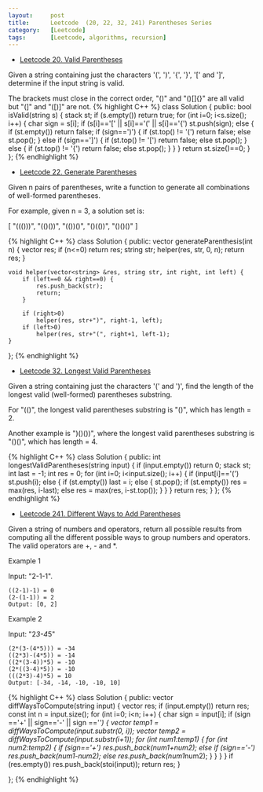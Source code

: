 ```yaml
---
layout:     post
title:      Leetcode  (20, 22, 32, 241) Parentheses Series
category:   [Leetcode] 
tags:		[Leetcode, algorithms, recursion]
---
```


* [Leetcode 20. Valid Parentheses](https://leetcode.com/problems/valid-parentheses/)

Given a string containing just the characters '(', ')', '{', '}', '[' and ']', determine if the input string is valid.

The brackets must close in the correct order, "()" and "()[]{}" are all valid but "(]" and "([)]" are not.
{% highlight C++ %}
class Solution {
public:
    bool isValid(string s) {
        stack<char> st;
        if (s.empty())  return true;
        for (int i=0; i<s.size(); i++) {
            char sign = s[i];
            if (s[i]=='[' || s[i]=='(' || s[i]=='{')
                st.push(sign);
            else {
                if (st.empty()) return false;
                if (sign==')') {
                    if (st.top() != '(')    return false;
                    else    st.pop();
                }
                else if (sign==']') {
                    if (st.top() != '[')    return false;
                    else    st.pop();
                }
                else {
                    if (st.top() != '{')    return false;
                    else    st.pop();
                }
            }
        }
        return st.size()==0;
    }
};
{% endhighlight %}

* [Leetcode 22. Generate Parentheses](https://leetcode.com/problems/generate-parentheses/)

Given n pairs of parentheses, write a function to generate all combinations of well-formed parentheses.

For example, given n = 3, a solution set is:

[
  "((()))",
  "(()())",
  "(())()",
  "()(())",
  "()()()"
]

{% highlight C++ %}
class Solution {
public:
    vector<string> generateParenthesis(int n) {
        vector<string> res;
        if (n<=0)   return res;
        string str;
        helper(res, str, 0, n);
        return res;
    }
    
    void helper(vector<string> &res, string str, int right, int left) {
        if (left==0 && right==0) {
            res.push_back(str);
            return;
        }
        
        if (right>0)
            helper(res, str+")", right-1, left);
        if (left>0)
            helper(res, str+"(", right+1, left-1);
    }
};
{% endhighlight %}

* [Leetcode 32. Longest Valid Parentheses](https://leetcode.com/problems/longest-valid-parentheses/)

Given a string containing just the characters '(' and ')', find the length of the longest valid (well-formed) parentheses substring.

For "(()", the longest valid parentheses substring is "()", which has length = 2.

Another example is ")()())", where the longest valid parentheses substring is "()()", which has length = 4.

{% highlight C++ %}
class Solution {
public:
    int longestValidParentheses(string input) {
        if (input.empty())  return 0;
        stack<int> st;
        int last = -1;
        int res = 0;
        for (int i=0; i<input.size(); i++) {
            if (input[i]=='(')  st.push(i);
            else {
                if (st.empty()) last = i;
                else {
                    st.pop();
                    if (st.empty()) res = max(res, i-last);
                    else    res = max(res, i-st.top());
                }
            }
        }
        return res;
    }
};
{% endhighlight %}

* [Leetcode 241. Different Ways to Add Parentheses](https://leetcode.com/problems/different-ways-to-add-parentheses/)

Given a string of numbers and operators, return all possible results from computing all the different possible ways to group numbers and operators. The valid operators are +, - and *.


Example 1

Input: "2-1-1".

	((2-1)-1) = 0
	(2-(1-1)) = 2
	Output: [0, 2]

Example 2

Input: "2*3-4*5"

	(2*(3-(4*5))) = -34
	((2*3)-(4*5)) = -14
	((2*(3-4))*5) = -10
	(2*((3-4)*5)) = -10
	(((2*3)-4)*5) = 10
	Output: [-34, -14, -10, -10, 10]

{% highlight C++ %}
class Solution {
public:
    vector<int> diffWaysToCompute(string input) {
        vector<int> res;
        if (input.empty())  return res;
        const int n = input.size();
        for (int i=0; i<n; i++) {
            char sign = input[i];
            if (sign =='+' || sign=='-' || sign =='*') {
                vector<int> temp1 = diffWaysToCompute(input.substr(0, i));
                vector<int> temp2 = diffWaysToCompute(input.substr(i+1));
                for (int num1:temp1) {
                    for (int num2:temp2) {
                        if (sign=='+')  res.push_back(num1+num2);
                        else if (sign=='-') res.push_back(num1-num2);
                        else    res.push_back(num1*num2);
                    }
                }
            }
        }
        if (res.empty())
            res.push_back(stoi(input));
        return res;
    }
    
};
{% endhighlight %}